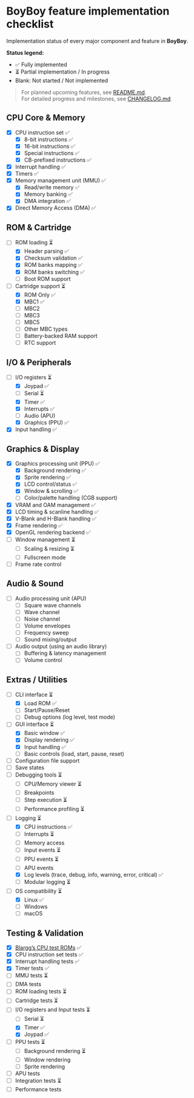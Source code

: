 # BoyBoy feature implementation checklist

Implementation status of every major component and feature in **BoyBoy**.

**Status legend:**

- ✅ Fully implemented
- ⏳ Partial implementation / In progress
- Blank: Not started / Not implemented

> For planned upcoming features, see [README.md](/README.md#upcoming-features).  
> For detailed progress and milestones, see [CHANGELOG.md](/CHANGELOG.md).

## CPU Core & Memory

- [x] CPU instruction set ✅
  - [x] 8-bit instructions ✅
  - [x] 16-bit instructions ✅
  - [x] Special instructions ✅
  - [x] CB-prefixed instructions ✅
- [x] Interrupt handling ✅
- [x] Timers ✅
- [x] Memory management unit (MMU) ✅
  - [x] Read/write memory ✅
  - [x] Memory banking ✅
  - [x] DMA integration ✅
- [x] Direct Memory Access (DMA) ✅

## ROM & Cartridge

- [ ] ROM loading ⏳
  - [x] Header parsing ✅
  - [x] Checksum validation ✅
  - [x] ROM banks mapping ✅
  - [x] ROM banks switching ✅
  - [ ] Boot ROM support
- [ ] Cartridge support ⏳
  - [x] ROM Only ✅
  - [x] MBC1 ✅
  - [ ] MBC2
  - [ ] MBC3
  - [ ] MBC5
  - [ ] Other MBC types
  - [ ] Battery-backed RAM support
  - [ ] RTC support

## I/O & Peripherals

- [ ] I/O registers ⏳
  - [x] Joypad ✅
  - [ ] Serial ⏳
  - [x] Timer ✅
  - [x] Interrupts ✅
  - [ ] Audio (APU)
  - [x] Graphics (PPU) ✅
- [x] Input handling ✅

## Graphics & Display

- [x] Graphics processing unit (PPU) ✅
  - [x] Background rendering ✅
  - [x] Sprite rendering ✅
  - [x] LCD control/status ✅
  - [x] Window & scrolling ✅
  - [ ] Color/palette handling (CGB support)
- [x] VRAM and OAM management ✅
- [x] LCD timing & scanline handling ✅
- [x] V-Blank and H-Blank handling ✅
- [x] Frame rendering ✅
- [x] OpenGL rendering backend ✅
- [ ] Window management ⏳
  - [ ] Scaling & resizing ⏳
  - [ ] Fullscreen mode
- [ ] Frame rate control

## Audio & Sound

- [ ] Audio processing unit (APU)
  - [ ] Square wave channels
  - [ ] Wave channel
  - [ ] Noise channel
  - [ ] Volume envelopes
  - [ ] Frequency sweep
  - [ ] Sound mixing/output
- [ ] Audio output (using an audio library)
  - [ ] Buffering & latency management
  - [ ] Volume control

## Extras / Utilities

- [ ] CLI interface ⏳
  - [x] Load ROM ✅
  - [ ] Start/Pause/Reset
  - [ ] Debug options (log level, test mode)
- [ ] GUI interface ⏳
  - [x] Basic window ✅
  - [x] Display rendering ✅
  - [x] Input handling ✅
  - [ ] Basic controls (load, start, pause, reset)
- [ ] Configuration file support
- [ ] Save states
- [ ] Debugging tools ⏳
  - [ ] CPU/Memory viewer ⏳
  - [ ] Breakpoints
  - [ ] Step execution ⏳
  - [ ] Performance profiling ⏳
- [ ] Logging ⏳
  - [x] CPU instructions ✅
  - [ ] Interrupts ⏳
  - [ ] Memory access
  - [ ] Input events ⏳
  - [ ] PPU events ⏳
  - [ ] APU events
  - [x] Log levels (trace, debug, info, warning, error, critical) ✅
  - [ ] Modular logging ⏳
- [ ] OS compatibility ⏳
  - [x] Linux ✅
  - [ ] Windows
  - [ ] macOS

## Testing & Validation

- [x] [Blargg’s CPU test ROMs](../README.md#test-roms) ✅
- [x] CPU instruction set tests ✅
- [x] Interrupt handling tests ✅
- [x] Timer tests ✅
- [ ] MMU tests ⏳
- [ ] DMA tests
- [ ] ROM loading tests ⏳
- [ ] Cartridge tests ⏳
- [ ] I/O registers and Input tests ⏳
  - [ ] Serial ⏳
  - [x] Timer ✅
  - [x] Joypad ✅
- [ ] PPU tests ⏳
  - [ ] Background rendering ⏳
  - [ ] Window rendering
  - [ ] Sprite rendering
- [ ] APU tests
- [ ] Integration tests ⏳
- [ ] Performance tests
